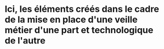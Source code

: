 # Ici, les éléments créés dans le cadre de la mise en place d'une **veille métier** d'une part et technologique de l'autre
